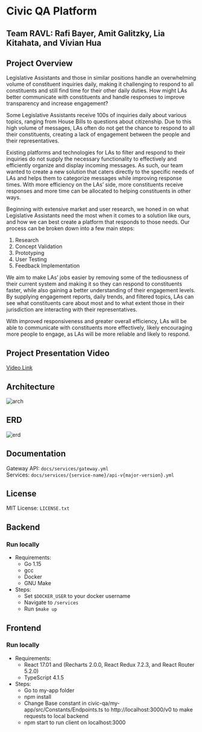 # Civic QA Platform 
## Team RAVL: Rafi Bayer, Amit Galitzky, Lia Kitahata, and Vivian Hua

## Project Overview
Legislative Assistants and those in similar positions handle an overwhelming volume of constituent inquiries daily, making it challenging to respond to all constituents and still find time for their other daily duties. How might LAs better communicate with constituents and handle responses to improve transparency and increase engagement?

Some Legislative Assistants receive 100s of inquiries daily about various topics, ranging from House Bills to questions about citizenship. Due to this high volume of messages, LAs often do not get the chance to respond to all their constituents, creating a lack of engagement between the people and their representatives.

Existing platforms and technologies for LAs to filter and respond to their inquiries do not supply the necessary functionality to effectively and efficiently organize and display incoming messages. As such, our team wanted to create a new solution that caters directly to the specific needs of LAs and helps them to categorize messages while improving response times. With more efficiency on the LAs’ side, more constituents receive responses and more time can be allocated to helping constituents in other ways.

Beginning with extensive market and user research, we honed in on what Legislative Assistants need the most when it comes to a solution like ours, and how we can best create a platform that responds to those needs. Our process can be broken down into a few main steps:
1. Research
2. Concept Validation
3. Prototyping
4. User Testing
5. Feedback Implementation

We aim to make LAs’ jobs easier by removing some of the tediousness of their current system and making it so they can respond to constituents faster, while also gaining a better understanding of their engagement levels. By supplying engagement reports, daily trends, and filtered topics, LAs can see what constituents care about most and to what extent those in their jurisdiction are interacting with their representatives.

With improved responsiveness and greater overall efficiency, LAs will be able to communicate with constituents more effectively, likely encouraging more people to engage, as LAs will be more reliable and likely to respond.

## Project Presentation Video 
[Video Link](https://www.youtube.com/watch?v=COTimhg6Cs8)

## Architecture
![arch](https://lucid.app/publicSegments/view/02744f1b-bda1-41eb-8c9a-0b9c2d66a532/image.png)

## ERD
![erd](https://lucid.app/publicSegments/view/6885381e-a569-47dc-9792-8b3df2ca0193/image.png)

## Documentation
Gateway API: `docs/services/gateway.yml`  
Services: `docs/services/{service-name}/api-v{major-version}.yml`

## License
MIT License: `LICENSE.txt`

## Backend
### Run locally
- Requirements:
    - Go 1.15
    - gcc 
    - Docker
    - GNU Make
- Steps:
    - Set `$DOCKER_USER` to your docker username
    - Navigate to `/services`
    - Run `$make up`

## Frontend
### Run locally
- Requirements: 
    - React 17.01 and (Recharts 2.0.0, React Redux 7.2.3, and React Router 5.2.0)
    - TypeScript 4.1.5
- Steps:
    - Go to my-app folder
    - npm install
    - Change Base constant in civic-qa/my-app/src/Constants/Endpoints.ts to http://localhost:3000/v0 to make requests         to local backend
    - npm start to run client on localhost:3000 
